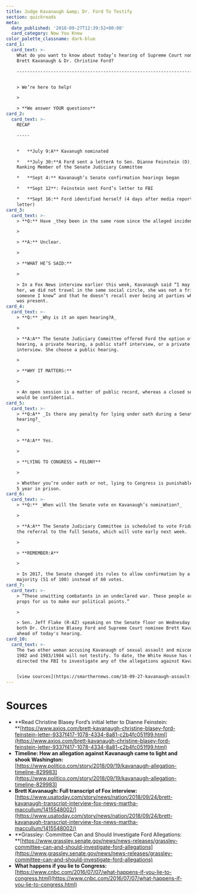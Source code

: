 ```yaml
---
title: Judge Kavanaugh &amp; Dr. Ford To Testify
section: quickreads
meta:
  date_published: '2018-09-27T12:39:52+00:00'
  card_category: Now You Know
color_palette_classname: dark-blue
card_1:
  card_text: >-
    What do you want to know about today’s hearing of Supreme Court nominee
    Brett Kavanaugh & Dr. Christine Ford?

    -------------------------------------------------------------------------------------------------------------


    > We’re here to help!

    > 

    > **We answer YOUR questions**
card_2:
  card_text: >-
    RECAP

    -----


    *   **July 9:A** Kavanugh nominated

    *   **July 30:**A Ford sent a letterA to Sen. Dianne Feinstein (D), a
    Ranking Member of the Senate Judiciary Committee

    *   **Sept 4:** Kavanaugh’s Senate confirmation hearings began

    *   **Sept 12**: Feinstein sent Ford’s letter to FBI

    *   **Sept 16:** Ford identified herself (4 days after media reports on
    letter)
card_3:
  card_text: >-
    > **Q:** Have _they been in the same room since the alleged incident?_

    > 

    > **A:** Unclear.

    > 

    > **WHAT HE’S SAID:**

    > 

    > In a Fox News interview earlier this week, Kavanaugh said “I may have met
    her, we did not travel in the same social circle, she was not a friend, not
    someone I knew” and that he doesn’t recall ever being at parties where Ford
    was present.
card_4:
  card_text: >-
    > **Q:** _Why is it an open hearing?A_

    > 

    > **A:A** The Senate Judiciary Committee offered Ford the option of a public
    hearing, a private hearing, a public staff interview, or a private staff
    interview. She choose a public hearing.

    > 

    > **WHY IT MATTERS:**

    > 

    > An open session is a matter of public record, whereas a closed session
    would be confidential.
card_5:
  card_text: >-
    > **Q:A** _Is there any penalty for lying under oath during a Senate
    hearing?_

    > 

    > **A:A** Yes.

    > 

    > **LYING TO CONGRESS = FELONY**

    > 

    > Whether you’re under oath or not, lying to Congress is punishable by up to
    5 year in prison.
card_6:
  card_text: >-
    > **Q:** _When will the Senate vote on Kavanaugh’s nomination?_

    > 

    > **A:A** The Senate Judiciary Committee is scheduled to vote Friday AM on
    the referral to the full Senate, which will vote early next week.

    > 

    > **REMEMBER:A**

    > 

    > In 2017, the Senate changed its rules to allow confirmation by a simple
    majority (51 of 100) instead of 60 votes.
card_7:
  card_text: >-
    > “These unwitting combatants in an undeclared war. These people are not
    props for us to make our political points.”

    > 

    > Sen. Jeff Flake (R-AZ) speaking on the Senate floor on Wednesday about
    both Dr. Christine Blasey Ford and Supreme Court nominee Brett Kavanaugh
    ahead of today's hearing.
card_10:
  card_text: >-
    The two other woman accusing Kavanaugh of sexual assault and misconduct in
    1982 and 1983/1984 will not testify. To date, the White House has not
    directed the FBI to investigate any of the allegations against Kavanaugh.


    [view sources](https://smarthernews.com/18-09-27-kavanaugh-assault-hearing/)
---
```

Sources
=======

*   **Read Christine Blasey Ford’s initial letter to Dianne Feinstein:  
    **[https://www.axios.com/brett-kavanaugh-christine-blasey-ford-feinstein-letter-9337f417-1078-4334-8a81-c2b4fc051f99.html](https://www.axios.com/brett-kavanaugh-christine-blasey-ford-feinstein-letter-9337f417-1078-4334-8a81-c2b4fc051f99.html)
*   **Timeline: How an allegation against Kavanaugh came to light and shook Washington:**  
    [https://www.politico.com/story/2018/09/19/kavanaugh-allegation-timeline-829983](https://www.politico.com/story/2018/09/19/kavanaugh-allegation-timeline-829983)
*   **Brett Kavanaugh: Full transcript of Fox interview:** [https://www.usatoday.com/story/news/nation/2018/09/24/brett-kavanaugh-transcript-interview-fox-news-martha-maccullum/1415548002/](https://www.usatoday.com/story/news/nation/2018/09/24/brett-kavanaugh-transcript-interview-fox-news-martha-maccullum/1415548002/)
*   **Grassley: Committee Can and Should Investigate Ford Allegations:  
    **[https://www.grassley.senate.gov/news/news-releases/grassley-committee-can-and-should-investigate-ford-allegations](https://www.grassley.senate.gov/news/news-releases/grassley-committee-can-and-should-investigate-ford-allegations)
*   **What happens if you lie to Congress:**  
    [https://www.cnbc.com/2016/07/07/what-happens-if-you-lie-to-congress.html](https://www.cnbc.com/2016/07/07/what-happens-if-you-lie-to-congress.html)